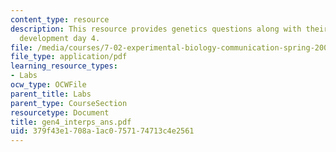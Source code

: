 ```yaml
---
content_type: resource
description: This resource provides genetics questions along with their answers for
  development day 4.
file: /media/courses/7-02-experimental-biology-communication-spring-2005/379f43e1708a1ac0757174713c4e2561_gen4_interps_ans.pdf
file_type: application/pdf
learning_resource_types:
- Labs
ocw_type: OCWFile
parent_title: Labs
parent_type: CourseSection
resourcetype: Document
title: gen4_interps_ans.pdf
uid: 379f43e1-708a-1ac0-7571-74713c4e2561
---
```

